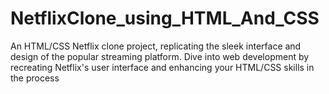 # NetflixClone_using_HTML_And_CSS
An HTML/CSS Netflix clone project, replicating the sleek interface and design of the popular streaming platform. Dive into web development by recreating Netflix's user interface and enhancing your HTML/CSS skills in the process
